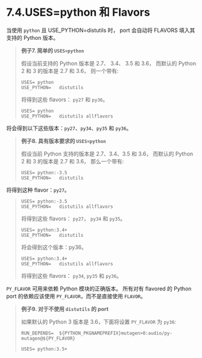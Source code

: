 # 7.4.USES=python 和 Flavors

当使用 `python` 且 USE_PYTHON=distutils 时， port 会自动将 FLAVORS 填入其支持的 Python 版本。

> **例子7. 简单的 `USES=python`**
>
> 假设当前支持的 Python 版本是 2.7、 3.4、 3.5 和 3.6， 而默认的 Python 2 和 3 的版本是 2.7 和 3.6， 则一个带有:
>
> ```shell-session
> USES=	python
> USE_PYTHON=	distutils
> ```
>
>将得到这些 flavors： `py27` 和 `py36`。
>
> ```shell-session
> USES=	python
> USE_PYTHON=	distutils allflavors
> ```
>
将会得到以下这些版本：`py27`、`py34`、`py35` 和 `py36`。

> **例子8. 具有版本要求的 `USES=python`**
>
> 假设当前 Python 支持的版本是 2.7、3.4、3.5 和 3.6， 而默认的 Python 2 和 3 的版本是 2.7 和 3.6， 那么一个带有:
>
> ```shell-session
> USES=	python:-3.5
> USE_PYTHON=	distutils
> ```
>
将得到这种 flavor：`py27`。
>
> ```shell-session
> USES=	python:-3.5
> USE_PYTHON=	distutils allflavors
> ```
>
> 将得到这些 flavors： `py27`， `py34` 和 `py35`。
>
> ```shell-session
> USES=	python:3.4+
> USE_PYTHON=	distutils
> ```
>
> 将会得到这个版本：py36。
>
> ```shell-session
> USES=	python:3.4+
> USE_PYTHON=	distutils allflavors
> ```
>
>将得到这些 flavors： `py34`, `py35` 和 `py36`。

`PY_FLAVOR` 可用来依赖 Python 模块的正确版本。
所有对有 flavored 的 Python port 的依赖应该使用 `PY_FLAVOR`，而不是直接使用 `FLAVOR`。

> **例子9. 对于不使用 `distutils` 的 port**
>
> 如果默认的 Python 3 版本是 3.6，下面将设置 `PY_FLAVOR` 为 `py36`:
>
> ```shell-session
> RUN_DEPENDS=	${PYTHON_PKGNAMEPREFIX}mutagen>0:audio/py-mutagen@${PY_FLAVOR}
>
> USES=	python:3.5+
> ```

